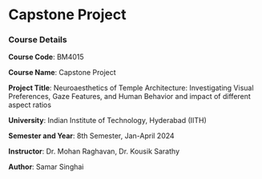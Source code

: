 # Capstone Project

### Course Details

**Course Code**: BM4015

**Course Name**: Capstone Project

**Project Title**: Neuroaesthetics of Temple Architecture: Investigating Visual Preferences, Gaze Features, and Human Behavior and impact of different aspect ratios

**University**: Indian Institute of Technology, Hyderabad (IITH)

**Semester and Year**: 8th Semester, Jan-April 2024

**Instructor**: Dr. Mohan Raghavan, Dr. Kousik Sarathy

**Author**: Samar Singhai